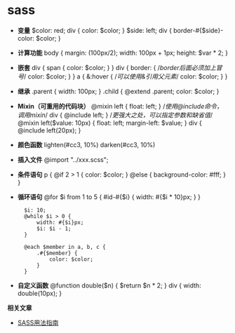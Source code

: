 # sass

* **变量**
        $color: red;
        div {
            color: $color;
        }
        $side: left;
        div {
            border-#{$side}-color: $color;
        }

* **计算功能**
        body {
            margin: (100px/2);
            width: 100px + 1px;
            height: $var * 2;
        }

* **嵌套**
        div {
            span {
                color: $color;
            }
        }
        div {
            border: { /*border后面必须加上冒号*/
                color: $color;
            }
        }
        a {
            &:hover { /*可以使用&引用父元素*/
                color: $color;
            }
        }

* **继承**
        .parent {
            width: 100px;
        }
        .child {
            @extend .parent;
            color: $color;
        }

* **Mixin（可重用的代码块）**
        @mixin left {
            float: left;
        }
        /*使用@include命令，调用mixin*/
        div {
            @include left;
        }
        /*更强大之处，可以指定参数和缺省值*/
        @mixin left($value: 10px) {
            float: left;
            margin-left: $value;
        }
        div {
            @include left(20px);
        }

* **颜色函数**
        lighten(#cc3, 10%)
        darken(#cc3, 10%)

* **插入文件**
        @import "../xxx.scss";

* **条件语句**
        p {
            @if 2 > 1 {
                color: $color;
            } @else {
                background-color: #fff;
            }
        }        

* **循环语句**
        @for $i from 1 to 5 {
            #id-#{$i} {
                width: #{$i * 10}px;
            }
        }

        $i: 10;
        @while $i > 0 {
            width: #{$i}px;
            $i: $i - 1;
        }

        @each $member in a, b, c {
            .#{$member} {
                color: $color;
            }
        }

* **自定义函数**
        @function double($n) {
            $return $n * 2;
        }
        div {
            width: double(10px);
        }

**相关文章**
* [SASS用法指南](http://www.ruanyifeng.com/blog/2012/06/sass.html)